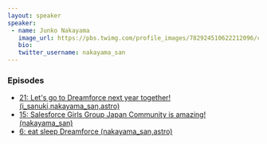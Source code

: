 ```yaml
---
layout: speaker
speaker:
 - name: Junko Nakayama
   image_url: https://pbs.twimg.com/profile_images/782924510622212096/cb2G5SkR.jpg
   bio:
   twitter_username: nakayama_san
---
```


### Episodes

- [21: Let's go to Dreamforce next year together! (i_sanuki,nakayama_san,astro)](/021/)
- [15: Salesforce Girls Group Japan Community is amazing! (nakayama_san)](/015/)
- [6: eat sleep Dreamforce (nakayama_san,astro)](/006/)
